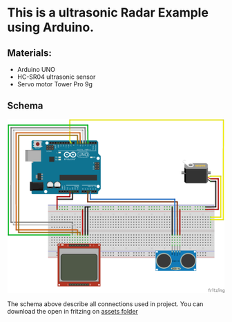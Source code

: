 # This is a ultrasonic Radar Example using Arduino.

## Materials:

- Arduino UNO
- HC-SR04 ultrasonic sensor
- Servo motor Tower Pro 9g

## Schema 
![Schema](https://github.com/joaodobread/ultrasonic-radar-arduino/blob/main/assets/ultrasonic-radar_bb.png)

The schema above describe all connections used in project. 
You can download the open in fritzing on [assets folder](https://github.com/joaodobread/ultrasonic-radar-arduino/tree/main/assets)
